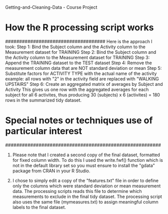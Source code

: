 Getting-and-Cleaning-Data - Course Project

# How the R processing script works
####################################
Here is the approach I took:
Step 1:
	Bind the Subject column and the Activity column to the Measurement dataset for TRAINING
Step 2: 
	Bind the Subject column and the Activity column to the Measurement dataset for TRAINING
Step 3: 
	Append the TRAINING dataset to the TEST dataset
Step 4:
	Remove the measurement column data that are NOT standard deviation or mean
Step 5:
	Substitute factors for ACTIVITY TYPE with the actual name of the activity
	example: all rows with "2" in the activity field are replaced with "WALKING UPSTAIRS"
Step 6:
	Create an aggregated matrix of averages by Subject and Activity
	This gives us one row with the aggregated averages for each subject for all 6 activites,
	thus producing 30 (subjects) x 6 (activites) = 180 rows in the summarized tidy dataset.

# Special notes or techniques use of particular interest
########################################################
1. Please note that I created a second copy of the final dataset, formatted for fixed column width.
   To do this I used the write.fwf() function which is not in the default library set so you must 
   ensure to install the "gdata" package from CRAN in your R Studio.
   
2. I chose to simply edit a copy of the "features.txt" file in order to define only the columns
   which were standard deviation or mean measurement data. The processing scripts reads this file
   to determine which measurements to exclude in the final tidy dataset. The processing script also
   uses the same file (mymeasures.txt) to assign meaningful column labels to the final dataset.    


